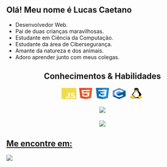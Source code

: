 ## Olá! Meu nome é Lucas Caetano

  - Desenvolvedor Web.
  - Pai de duas crianças maravilhosas.
  - Estudante em Ciência da Computação.
  - Estudante da área de Cibersegurança.
  - Amante da natureza e dos animais.
  - Adoro aprender junto com meus colegas.


<div align="center">
  <h2> Conhecimentos & Habilidades </h2>
  <img alt="jean-Js" height="30" width="40" src="https://raw.githubusercontent.com/devicons/devicon/master/icons/javascript/javascript-plain.svg">
  <img alt="jean-HTML" height="30" width="40" src="https://raw.githubusercontent.com/devicons/devicon/master/icons/html5/html5-original.svg">
  <img alt="jean-CSS" height="30" width="40" src="https://raw.githubusercontent.com/devicons/devicon/master/icons/css3/css3-original.svg">  
  <img alt="jean-C" height="30" width="40" src="https://raw.githubusercontent.com/devicons/devicon/master/icons/c/c-original.svg"/>
  <img alt="jean-linux" height="30" width="40" src="https://raw.githubusercontent.com/devicons/devicon/master/icons/linux/linux-original.svg"/>
</div>

<br>
<div align="center">
  <img src="https://github-readme-stats-git-masterrstaa-rickstaa.vercel.app/api/top-langs/?username=devLucasCaetano&layout=compact&langs_count=7&theme=midnight-purple"/>
  <br><br>
  <a href="https://github.com/devLucasCaetano">
  <img src="https://github-readme-stats-git-masterrstaa-rickstaa.vercel.app/api?username=devLucasCaetano&show_icons=true&theme=midnight-purple&include_all_commits=true&count_private=true"/>
</div>

 ## Me encontre em:

<div>
  <a href="https://www.linkedin.com/in/lucas-caetano-/" target="_blank">
    <img src="https://img.shields.io/badge/-LinkedIn-%230077B5?style=for-the-badge&logo=linkedin&logoColor=white" target="_blank">
  </a> 
</div>
